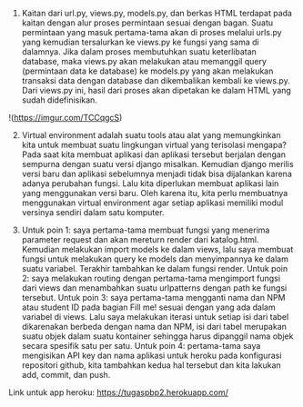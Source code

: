 1. Kaitan dari url.py, views.py, models.py, dan berkas HTML terdapat pada kaitan dengan alur proses permintaan sesuai dengan bagan. Suatu permintaan yang masuk pertama-tama akan di proses melalui urls.py yang kemudian tersalurkan ke views.py ke fungsi yang sama di dalamnya. Jika dalam proses membutuhkan suatu keterlibatan database, maka views.py akan melakukan atau memanggil query (permintaan data ke database) ke models.py yang akan melakukan transaksi data dengan database dan dikembalikan kembali ke views.py. Dari views.py ini, hasil dari proses akan dipetakan ke dalam HTML yang sudah didefinisikan.

!(https://imgur.com/TCCqgcS)

2. Virtual environment adalah suatu tools atau alat yang memungkinkan kita untuk membuat suatu lingkungan virtual yang terisolasi mengapa? Pada saat kita membuat aplikasi dan aplikasi tersebut berjalan dengan sempurna dengan suatu versi django misalkan. Kemudian django merilis versi baru dan aplikasi sebelumnya menjadi tidak bisa dijalankan karena adanya perubahan fungsi. Lalu kita diperlukan membuat aplikasi lain yang menggunakan versi baru. Oleh karena itu, kita perlu membuatnya menggunakan virtual environment agar setiap aplikasi memiliki modul versinya sendiri dalam satu komputer.

3. Untuk poin 1: saya pertama-tama membuat fungsi yang menerima parameter request dan akan mereturn render dari katalog.html. Kemudian melakukan import models ke dalam views, lalu saya membuat fungsi untuk melakukan query ke models dan menyimpannya ke dalam suatu variabel. Terakhir tambahkan ke dalam fungsi render.
   Untuk poin 2: saya melakukan routing dengan pertama-tama mengimport fungsi dari views dan menambahkan suatu urlpatterns dengan path ke fungsi tersebut.
   Untuk poin 3: saya pertama-tama mengganti nama dan NPM atau student ID pada bagian Fill me! sesuai dengan yang ada dalam variabel di views. Lalu saya melakukan iterasi untuk setiap isi dari tabel dikarenakan berbeda dengan nama dan NPM, isi dari tabel merupakan suatu objek dalam suatu kontainer sehingga harus dipanggil nama objek secara spesifik satu per satu.
   Untuk poin 4: pertama-tama saya mengisikan API key dan nama aplikasi untuk heroku pada konfigurasi repositori github, kita tambahkan kedua hal tersebut dan kita lakukan add, commit, dan push. 

Link untuk app heroku: https://tugaspbp2.herokuapp.com/